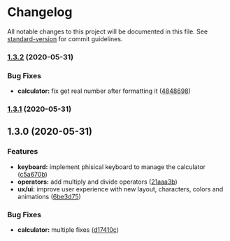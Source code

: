 # Changelog

All notable changes to this project will be documented in this file. See [standard-version](https://github.com/conventional-changelog/standard-version) for commit guidelines.

### [1.3.2](https://github.com/carloscpda/payvision-calculator/compare/v1.3.1...v1.3.2) (2020-05-31)


### Bug Fixes

* **calculator:** fix get real number after formatting it ([4848698](https://github.com/carloscpda/payvision-calculator/commit/4848698fd376c033b97c2ac70f556b7ed41f644a))

### [1.3.1](https://github.com/carloscpda/payvision-calculator/compare/v1.3.0...v1.3.1) (2020-05-31)

## 1.3.0 (2020-05-31)


### Features

* **keyboard:** implement phisical keyboard to manage the calculator ([c5a670b](https://github.com/carloscpda/payvision-calculator/commit/c5a670b7d0d95ec4ed7eef7c9ff0dbee78bc7aea))
* **operators:** add multiply and divide operators ([21aaa3b](https://github.com/carloscpda/payvision-calculator/commit/21aaa3bedd1232eeb96ae8516b87f16723f83d83))
* **ux/ui:** improve user experience with new layout, characters, colors and animations ([6be3d75](https://github.com/carloscpda/payvision-calculator/commit/6be3d754c30e059447d6c75108396aa0ab981d5b))


### Bug Fixes

* **calculator:** multiple fixes ([d17410c](https://github.com/carloscpda/payvision-calculator/commit/d17410cb2e2c41b2a1b28567366775dbdfedf4bc))
